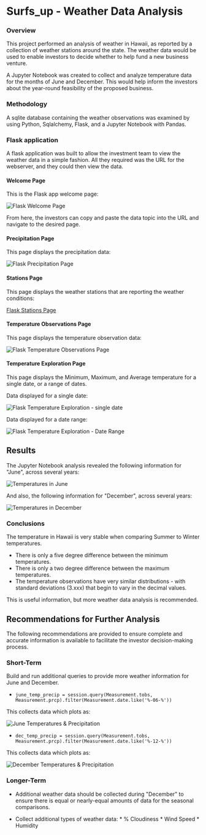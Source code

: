 # Surfs_up - Weather Data Analysis

### Overview
This project performed an analysis of weather in Hawaii, as reported by a collection of weather stations around the state.  The weather data would be used to enable investors to decide whether to help fund a new business venture.

A Jupyter Notebook was created to collect and analyze temperature data for the months of June and December.  This would help inform the investors about the year-round feasibility of the proposed business.

### Methodology
A sqlite database containing the weather observations was examined by using Python, Sqlalchemy, Flask, and a Jupyter Notebook with Pandas.

### Flask application
A flask application was built to allow the investment team to view the weather data in a simple fashion.  All they required was the URL for the webserver, and they could then view the data.

#### Welcome Page
This is the Flask app welcome page:

![Flask Welcome Page](Resources/flask_welcome.png)


From here, the investors can copy and paste the data topic into the URL and navigate to the desired page.

#### Precipitation Page
This page displays the precipitation data:

![Flask Precipitation Page](Resources/flask_precipitation.png)


#### Stations Page
This page displays the weather stations that are reporting the weather conditions:

[Flask Stations Page](Resources/flask_stations.png)


#### Temperature Observations Page
This page displays the temperature observation data:

![Flask Temperature Observations Page](Resources/flask_tobs.png)

#### Temperature Exploration Page
This page displays the Minimum, Maximum, and Average temperature for a single date, or a range of dates.

Data displayed for a single date:

![Flask Temperature Exploration - single date](Resources/flask_temp_start.png)

Data displayed for a date range:

![Flask Temperature Exploration - Date Range](Resources/flask_temp_start-end.png)


## Results
The Jupyter Notebook analysis revealed the following information for "June", across several years:

![Temperatures in June](Resources/june_temps_describe.png)


And also, the following information for "December", across several years:

![Temperatures in December](Resources/december_temps_describe.png)

### Conclusions
The temperature in Hawaii is very stable when comparing Summer to Winter temperatures.

* There is only a five degree difference between the minimum temperatures.
* There is only a two degree difference between the maximum temperatures.
* The temperature observations have very similar distributions - with standard deviations (3.xxx) that begin to vary in the decimal values.

This is useful information, but more weather data analysis is recommended.

## Recommendations for Further Analysis
The following recommendations are provided to ensure complete and accurate information is available to facilitate the investor decision-making process.

### Short-Term
Build and run additional queries to provide more weather information for June and December.

*	```june_temp_precip = session.query(Measurement.tobs, Measurement.prcp).filter(Measurement.date.like('%-06-%'))```

This collects data which plots as:

![June Temperatures & Precipitation](Resources/june_tp.png)

*	```dec_temp_precip = session.query(Measurement.tobs, Measurement.prcp).filter(Measurement.date.like('%-12-%'))```

This collects data which plots as:

![December Temperatures & Precipitation](Resources/dec_tp.png)


### Longer-Term
* Additional weather data should be collected during "December" to ensure there is equal or nearly-equal amounts of data for the seasonal comparisons.

* Collect additional types of weather data:
		* % Cloudiness
		* Wind Speed
		* Humidity